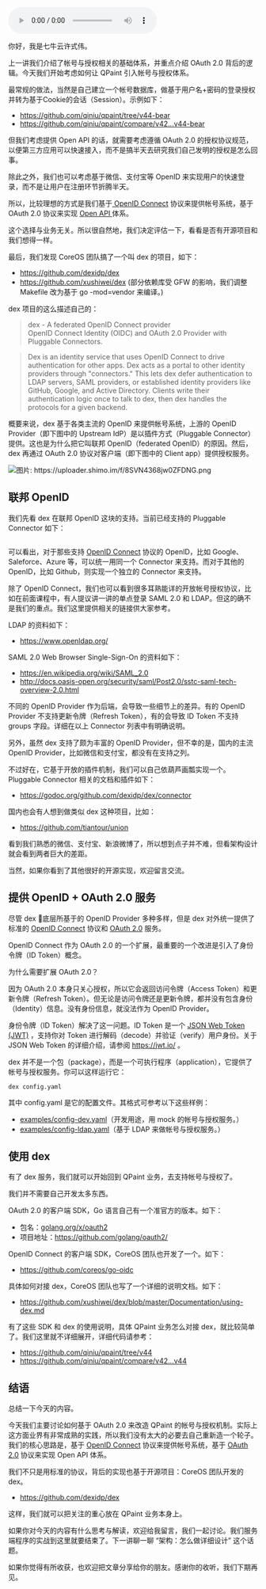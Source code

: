 <audio title="44 _ 实战（四）：“画图”程序后端实战" src="https://static001.geekbang.org/resource/audio/a4/8f/a4b9f2yye7a42a51caef39b55994278f.mp3" controls="controls"></audio> 
<p>你好，我是七牛云许式伟。</p><p>上一讲我们介绍了帐号与授权相关的基础体系，并重点介绍 OAuth 2.0 背后的逻辑。今天我们开始考虑如何让 QPaint 引入帐号与授权体系。</p><p>最常规的做法，当然是自己建立一个帐号数据库，做基于用户名+密码的登录授权并转为基于Cookie的会话（Session）。示例如下：</p><ul>
<li><a href="https://github.com/qiniu/qpaint/tree/v44-bear">https://github.com/qiniu/qpaint/tree/v44-bear</a></li>
<li><a href="https://github.com/qiniu/qpaint/compare/v42...v44-bear">https://github.com/qiniu/qpaint/compare/v42...v44-bear</a></li>
</ul><p>但我们考虑提供 Open API 的话，就需要考虑遵循 OAuth 2.0 的授权协议规范，以便第三方应用可以快速接入，而不是搞半天去研究我们自己发明的授权是怎么回事。</p><p>除此之外，我们也可以考虑基于微信、支付宝等 OpenID 来实现用户的快速登录，而不是让用户在注册环节折腾半天。</p><p>所以，比较理想的方式是我们基于<a href="https://openid.net/connect/"> OpenID Connect</a> 协议来提供帐号系统，基于 OAuth 2.0 协议来实现 <a href="https://oauth.net/2/">Open API </a>体系。</p><p>这个选择与业务无关。所以很自然地，我们决定评估一下，看看是否有开源项目和我们想得一样。</p><p>最后，我们发现 CoreOS 团队搞了一个叫 dex 的项目，如下：</p><!-- [[[read_end]]] --><ul>
<li><a href="https://github.com/dexidp/dex">https://github.com/dexidp/dex</a></li>
<li><a href="https://github.com/xushiwei/dex">https://github.com/xushiwei/dex</a> (部分依赖库受 GFW 的影响，我们调整 Makefile 改为基于 go -mod=vendor 来编译。)</li>
</ul><p>dex 项目的这么描述自己的：</p><blockquote>
<p>dex - A federated OpenID Connect provider<br>
OpenID Connect Identity (OIDC) and OAuth 2.0 Provider with Pluggable Connectors.</p>
</blockquote><blockquote>
<p>Dex is an identity service that uses OpenID Connect to drive authentication for other apps. Dex acts as a portal to other identity providers through "connectors." This lets dex defer authentication to LDAP servers, SAML providers, or established identity providers like GitHub, Google, and Active Directory. Clients write their authentication logic once to talk to dex, then dex handles the protocols for a given backend.</p>
</blockquote><p>概要来说，dex 基于各类主流的 OpenID 来提供帐号系统，上游的 OpenID Provider（即下图中的 Upstream IdP）是以插件方式（Pluggable Connector）提供。这也是为什么把它叫联邦 OpenID（federated OpenID）的原因。然后，dex 再通过 OAuth 2.0 协议对客户端（即下图中的 Client app）提供授权服务。</p><p><img src="https://static001.geekbang.org/resource/image/08/7c/08f27c67c945d18b16bdcb6e61c22a7c.png?wh=760*460" alt="图片: https://uploader.shimo.im/f/8SVN4368jw0ZFDNG.png"></p><h2>联邦 OpenID</h2><p>我们先看 dex 在联邦 OpenID 这块的支持。当前已经支持的 Pluggable Connector 如下：</p><p><img src="https://static001.geekbang.org/resource/image/80/d1/80204fe57a0fb569a258e98a3fe4d3d1.png?wh=891*474" alt=""></p><p>可以看出，对于那些支持 <a href="https://openid.net/connect/">OpenID Connect</a> 协议的 OpenID，比如 Google、Saleforce、Azure 等，可以统一用同一个 Connector 来支持。而对于其他的 OpenID，比如 Github，则实现一个独立的 Connector 来支持。</p><p>除了 OpenID Connect，我们也可以看到很多耳熟能详的开放帐号授权协议，比如在前面课程中，有人提议讲一讲的单点登录 SAML 2.0 和 LDAP。但这的确不是我们的重点。我们这里提供相关的链接供大家参考。</p><p>LDAP 的资料如下：</p><ul>
<li><a href="https://www.openldap.org/">https://www.openldap.org/</a></li>
</ul><p>SAML 2.0 Web Browser Single-Sign-On 的资料如下：</p><ul>
<li><a href="https://en.wikipedia.org/wiki/SAML_2.0">https://en.wikipedia.org/wiki/SAML_2.0</a></li>
<li><a href="http://docs.oasis-open.org/security/saml/Post2.0/sstc-saml-tech-overview-2.0.html">http://docs.oasis-open.org/security/saml/Post2.0/sstc-saml-tech-overview-2.0.html</a></li>
</ul><p>不同的 OpenID Provider 作为后端，会导致一些细节上的差异。有的 OpenID Provider 不支持更新令牌（Refresh Token），有的会导致 ID Token 不支持 groups 字段。详细在以上 Connector 列表中有明确说明。</p><p>另外，虽然 dex 支持了颇为丰富的 OpenID Provider，但不幸的是，国内的主流 OpenID Provider，比如微信和支付宝，都没有在支持之列。</p><p>不过好在，它基于开放的插件机制，我们可以自己依葫芦画瓢实现一个。Pluggable Connector 相关的文档和插件如下：</p><ul>
<li><a href="https://godoc.org/github.com/dexidp/dex/connector">https://godoc.org/github.com/dexidp/dex/connector</a></li>
</ul><p>国内也会有人想到做类似 dex 这种项目，比如：</p><ul>
<li><a href="https://github.com/tiantour/union">https://github.com/tiantour/union</a></li>
</ul><p>看到我们熟悉的微信、支付宝、新浪微博了，所以想到点子并不难，但看架构设计就会看到两者巨大的差距。</p><p>当然，如果你看到了其他很好的开源实现，欢迎留言交流。</p><h2>提供 OpenID + OAuth 2.0 服务</h2><p>尽管 dex 底层所基于的 OpenID Provider 多种多样，但是 dex 对外统一提供了标准的 <a href="https://openid.net/connect/">OpenID Connect</a> 协议和 <a href="https://oauth.net/2/">OAuth 2.0</a> 服务。</p><p>OpenID Connect 作为 OAuth 2.0 的一个扩展，最重要的一个改进是引入了身份令牌（ID Token）概念。</p><p>为什么需要扩展 OAuth 2.0？</p><p>因为 OAuth 2.0 本身只关心授权，所以它会返回访问令牌（Access Token）和更新令牌（Refresh Token）。但无论是访问令牌还是更新令牌，都并没有包含身份（Identity）信息。没有身份信息，就没法作为 OpenID Provider。</p><p>身份令牌（ID Token）解决了这一问题。ID Token 是一个 <a href="https://jwt.io">JSON Web Token (JWT)</a> ，支持你对 Token 进行解码（decode）并验证（verify）用户身份。关于 JSON Web Token 的详细介绍，请参阅 <a href="https://jwt.io/">https://jwt.io/</a> 。</p><p>dex 并不是一个包（package），而是一个可执行程序（application），它提供了帐号与授权服务。你可以这样运行它：</p><pre><code>dex config.yaml
</code></pre><p>其中 config.yaml 是它的配置文件。其格式可参考以下这些样例：</p><ul>
<li><a href="https://github.com/xushiwei/dex/blob/master/examples/config-dev.yaml">examples/config-dev.yaml</a>（开发用途，用 mock 的帐号与授权服务。）</li>
<li><a href="https://github.com/xushiwei/dex/blob/master/examples/config-ldap.yaml">examples/config-ldap.yaml</a>（基于 LDAP 来做帐号与授权服务。）</li>
</ul><h2>使用 dex</h2><p>有了 dex 服务，我们就可以开始回到 QPaint 业务，去支持帐号与授权了。</p><p>我们并不需要自己开发太多东西。</p><p>OAuth 2.0 的客户端 SDK，Go 语言自己有一个准官方的版本。如下：</p><ul>
<li>包名：<a href="https://godoc.org/golang.org/x/oauth2">golang.org/x/oauth2</a></li>
<li>项目地址：<a href="https://github.com/golang/oauth2/">https://github.com/golang/oauth2/</a></li>
</ul><p>OpenID Connect 的客户端 SDK，CoreOS 团队也开发了一个。如下：</p><ul>
<li><a href="https://github.com/coreos/go-oidc">https://github.com/coreos/go-oidc</a></li>
</ul><p>具体如何对接 dex，CoreOS 团队也写了一个详细的说明文档。如下：</p><ul>
<li><a href="https://github.com/xushiwei/dex/blob/master/Documentation/using-dex.md">https://github.com/xushiwei/dex/blob/master/Documentation/using-dex.md</a></li>
</ul><p>有了这些 SDK 和 dex 的使用说明，具体 QPaint 业务怎么对接 dex，就比较简单了。我们这里就不详细展开，详细代码请参考：</p><ul>
<li><a href="https://github.com/qiniu/qpaint/tree/v44">https://github.com/qiniu/qpaint/tree/v44</a></li>
<li><a href="https://github.com/qiniu/qpaint/compare/v42...v44">https://github.com/qiniu/qpaint/compare/v42...v44</a></li>
</ul><h2>结语</h2><p>总结一下今天的内容。</p><p>今天我们主要讨论如何基于 OAuth 2.0 来改造 QPaint 的帐号与授权机制。实际上这方面业界有非常成熟的实践，所以我们没有太大的必要去自己重新造一个轮子。我们的核心思路是，基于 <a href="https://openid.net/connect/">OpenID Connect</a> 协议来提供帐号系统，基于 <a href="https://oauth.net/2/">OAuth 2.0</a> 协议来实现 Open API 体系。</p><p>我们不只是用标准的协议，背后的实现也基于开源项目：CoreOS 团队开发的 dex。</p><ul>
<li><a href="https://github.com/dexidp/dex">https://github.com/dexidp/dex</a></li>
</ul><p>这样，我们就可以把关注的重心放在 QPaint 业务本身上。</p><p>如果你对今天的内容有什么思考与解读，欢迎给我留言，我们一起讨论。我们服务端程序的实战到这里就要结束了。下一讲聊一聊 “架构：怎么做详细设计” 这个话题。</p><p>如果你觉得有所收获，也欢迎把文章分享给你的朋友。感谢你的收听，我们下期再见。</p>